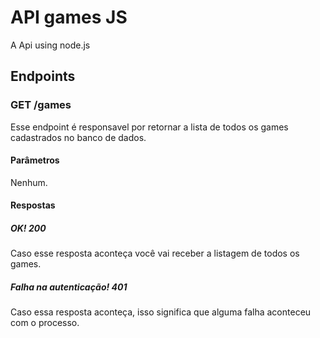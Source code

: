 # API games JS
A Api using node.js

## Endpoints 

### GET /games

Esse endpoint é responsavel por retornar a lista de todos os games cadastrados no banco de dados.

#### Parâmetros 
Nenhum.
#### Respostas 
##### OK! 200
Caso esse resposta aconteça você vai receber a listagem de todos os games.
##### Falha na autenticação! 401
Caso essa resposta aconteça, isso significa que alguma falha aconteceu com o processo.

